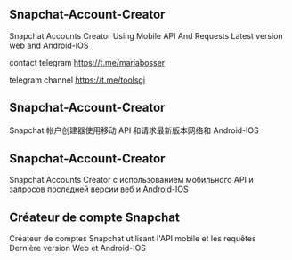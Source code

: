 ## Snapchat-Account-Creator
Snapchat Accounts Creator Using Mobile API And Requests Latest version web and Android-IOS 

contact telegram https://t.me/mariabosser

telegram channel https://t.me/toolsgi


## Snapchat-Account-Creator
Snapchat 帐户创建器使用移动 API 和请求最新版本网络和 Android-IOS

## Snapchat-Account-Creator
Snapchat Accounts Creator с использованием мобильного API и запросов последней версии веб и Android-IOS

## Créateur de compte Snapchat
Créateur de comptes Snapchat utilisant l'API mobile et les requêtes Dernière version Web et Android-IOS
